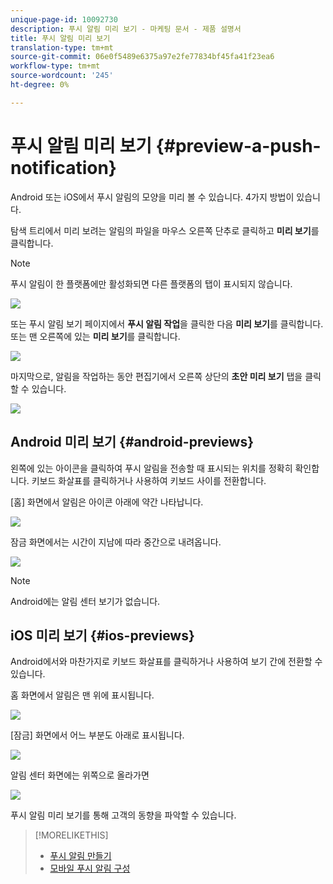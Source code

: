 ```yaml
---
unique-page-id: 10092730
description: 푸시 알림 미리 보기 - 마케팅 문서 - 제품 설명서
title: 푸시 알림 미리 보기
translation-type: tm+mt
source-git-commit: 06e0f5489e6375a97e2fe77834bf45fa41f23ea6
workflow-type: tm+mt
source-wordcount: '245'
ht-degree: 0%

---
```



# 푸시 알림 미리 보기 {#preview-a-push-notification}

Android 또는 iOS에서 푸시 알림의 모양을 미리 볼 수 있습니다. 4가지 방법이 있습니다.

탐색 트리에서 미리 보려는 알림의 파일을 마우스 오른쪽 단추로 클릭하고 **미리 보기**&#x200B;를 클릭합니다.

>[!NOTE]
>
>푸시 알림이 한 플랫폼에만 활성화되면 다른 플랫폼의 탭이 표시되지 않습니다.

![](assets/image2015-9-4-9-3a52-3a27.png)

또는 푸시 알림 보기 페이지에서 **푸시 알림 작업**&#x200B;을 클릭한 다음 **미리 보기**&#x200B;를 클릭합니다. 또는 맨 오른쪽에 있는 **미리 보기**&#x200B;를 클릭합니다.

![](assets/image2015-9-4-10-3a53-3a28.png)

마지막으로, 알림을 작업하는 동안 편집기에서 오른쪽 상단의 **초안 미리 보기** 탭을 클릭할 수 있습니다.

![](assets/image2015-9-14-15-3a55-3a26.png)

## Android 미리 보기 {#android-previews}

왼쪽에 있는 아이콘을 클릭하여 푸시 알림을 전송할 때 표시되는 위치를 정확히 확인합니다. 키보드 화살표를 클릭하거나 사용하여 키보드 사이를 전환합니다.

[홈] 화면에서 알림은 아이콘 아래에 약간 나타납니다.

![](assets/image2015-9-17-16-3a57-3a0.png)

잠금 화면에서는 시간이 지남에 따라 중간으로 내려옵니다.

![](assets/image2015-9-17-16-3a58-3a47.png)

>[!NOTE]
>
>Android에는 알림 센터 보기가 없습니다.

## iOS 미리 보기 {#ios-previews}

Android에서와 마찬가지로 키보드 화살표를 클릭하거나 사용하여 보기 간에 전환할 수 있습니다.

홈 화면에서 알림은 맨 위에 표시됩니다.

![](assets/image2015-9-17-17-3a0-3a28.png)

[잠금] 화면에서 어느 부분도 아래로 표시됩니다.

![](assets/image2015-9-17-17-3a2-3a1.png)

알림 센터 화면에는 위쪽으로 올라가면

![](assets/image2015-9-17-17-3a3-3a15.png)

푸시 알림 미리 보기를 통해 고객의 동향을 파악할 수 있습니다.

>[!MORELIKETHIS]
>
>* [푸시 알림 만들기](/help/marketo/product-docs/mobile-marketing/push-notifications/create-a-push-notification.md)
>* [모바일 푸시 알림 구성](/help/marketo/product-docs/mobile-marketing/push-notifications/configure-mobile-push-notification.md)

